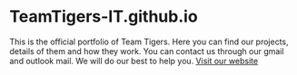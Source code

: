 # TeamTigers-IT.github.io
This is the official portfolio of Team Tigers. 
Here you can find our projects, details of them and how they work. 
You can contact us through our gmail and outlook mail. We will do our best to help you. 
[Visit our website](https://teamtigers-it.github.io)
